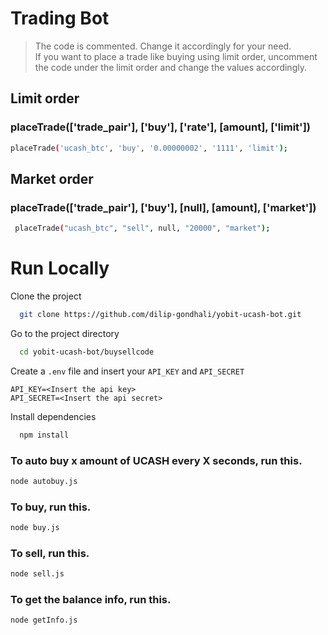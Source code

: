 # Trading Bot

> The code is commented. Change it accordingly for your need. <br>
If you want to place a trade like buying using limit order, uncomment the code under the limit order and change the values accordingly.

## Limit order
### placeTrade(['trade_pair'], ['buy'], ['rate'], [amount], ['limit'])
```bash
placeTrade('ucash_btc', 'buy', '0.00000002', '1111', 'limit');
```

## Market order
### placeTrade(['trade_pair'], ['buy'], [null], [amount], ['market'])
```bash
 placeTrade("ucash_btc", "sell", null, "20000", "market");
```

# Run Locally
Clone the project

```bash
  git clone https://github.com/dilip-gondhali/yobit-ucash-bot.git
```

Go to the project directory

```bash
  cd yobit-ucash-bot/buysellcode
```
Create a `.env` file and insert your `API_KEY` and `API_SECRET`
```
API_KEY=<Insert the api key>
API_SECRET=<Insert the api secret>
```

Install dependencies

```bash
  npm install
```
### To auto buy x amount of UCASH every X seconds, run this.
```bash
node autobuy.js
```

### To buy, run this.
```bash
node buy.js
```
### To sell, run this.
```bash
node sell.js
```
### To get the balance info, run this.
```bash
node getInfo.js
```
